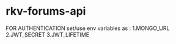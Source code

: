 # rkv-forums-api

FOR AUTHENTICATION
set/use env variables as : 1.MONGO_URL 2.JWT_SECRET 3.JWT_LIFETIME
